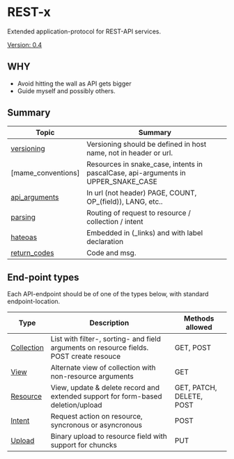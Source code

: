 # REST-x
Extended application-protocol for REST-API services.

[Version: 0.4](changelog.md)

## WHY
- Avoid hitting the wall as API gets bigger
- Guide myself and possibly others.

## Summary
| Topic              | Summary                                                                                |
| ------------------ | -------------------------------------------------------------------------------------- |
| [versioning]       | Versioning should be defined in host name, not in header or url.                       |
| [mame_conventions] | Resources in snake_case, intents in pascalCase, api-arguments in UPPER_SNAKE_CASE      |
| [api_arguments]    | In url (not header) PAGE, COUNT, OP_(field)), LANG, etc..                              |
| [parsing]          | Routing of request to resource / collection / intent                                   |
| [hateoas]          | Embedded in (\_links) and with label declaration                                       |
| [return_codes]     | Code and msg.                                                                          |

[versioning]: versioning.md
[name_conventions]: name_conventions.md
[api_arguments]: api_arguments.md
[parsing]: parsing.md
[hateoas]: hateoas.md
[return_codes]: return_codes.md

## End-point types
Each API-endpoint should be of one of the types below, with standard endpoint-location.

| Type          | Description                                                                                | Methods allowed          |
| ------------- | ------------------------------------------------------------------------------------------ | ------------------------ |
| [Collection]  | List with filter-, sorting- and field arguments on resource fields.<br>POST create resouce | GET, POST                |
| [View]        | Alternate view of collection with non-resource arguments                                   | GET                      |
| [Resource]    | View, update & delete record and extended support for form-based deletion/upload           | GET, PATCH, DELETE, POST |
| [Intent]      | Request action on resource, syncronous or asyncronous                                      | POST                     |
| [Upload]      | Binary upload to resource field with support for chuncks                                   | PUT                      |

[Collection]: collection.md
[View]: view.md
[Resource]: resource.md
[Intent]: intent.md
[Upload]: upload.md
